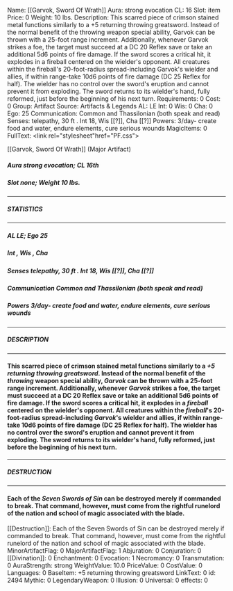 Name: [[Garvok, Sword Of Wrath]]
Aura: strong evocation
CL: 16
Slot: item
Price: 0
Weight: 10 lbs.
Description: This scarred piece of crimson stained metal functions similarly to a +5 returning throwing greatsword. Instead of the normal benefit of the throwing weapon special ability, Garvok can be thrown with a 25-foot range increment. Additionally, whenever Garvok strikes a foe, the target must succeed at a DC 20 Reflex save or take an additional 5d6 points of fire damage. If the sword scores a critical hit, it explodes in a fireball centered on the wielder's opponent. All creatures within the fireball's 20-foot-radius spread-including Garvok's wielder and allies, if within range-take 10d6 points of fire damage (DC 25 Reflex for half). The wielder has no control over the sword's eruption and cannot prevent it from exploding. The sword returns to its wielder's hand, fully reformed, just before the beginning of his next turn.
Requirements: 0
Cost: 0
Group: Artifact
Source: Artifacts & Legends
AL: LE
Int: 0
Wis: 0
Cha: 0
Ego: 25
Communication: Common and Thassilonian (both speak and read)
Senses: telepathy, 30 ft . Int 18, Wis [[?]], Cha [[?]]
Powers: 3/day- create food and water, endure elements, cure serious wounds
MagicItems: 0
FullText: <link rel="stylesheet"href="PF.css"><div class="heading"><p class="alignleft">[[Garvok, Sword Of Wrath]] (Major Artifact)</p><div style="clear: both;"></div></div><div><h5><b>Aura </b>strong evocation; <b>CL </b>16th</h5><h5><b>Slot </b>none; <b>Weight </b>10 lbs.</h5></div><hr/><div><h5><b>STATISTICS</b></h5></div><hr/><div><h5><b>AL </b>LE; <b>Ego </b>25</h5><h5><b>Int </b>, <b>Wis </b>, <b>Cha </b></h5><h5><b>Senses </b>telepathy, 30 ft . Int 18, Wis [[?]], Cha [[?]]</h5><h5><b>Communication </b>Common and Thassilonian (both speak and read)</h5><h5><b>Powers </b>3/day- create food and water, endure elements, cure serious wounds</h5></div><hr/><div><h5><b>DESCRIPTION</b></h5></div><hr/><div><h4><p>This scarred piece of crimson stained metal functions similarly to a <i>+5 returning <i>throwing</i> greatsword</i>. Instead of the normal benefit of the <i>throwing</i> weapon special ability, <i>Garvok</i> can be thrown with a 25-foot range increment. Additionally, whenever <i>Garvok</i> strikes a foe, the target must succeed at a DC 20 Reflex save or take an additional 5d6 points of fire damage. If the sword scores a critical hit, it explodes in a <i>fireball</i> centered on the wielder's opponent. All creatures within the <i>fireball</i>'s 20-foot-radius spread-including <i>Garvok</i>'s wielder and allies, if within range-take 10d6 points of fire damage (DC 25 Reflex for half). The wielder has no control over the sword's eruption and cannot prevent it from exploding. The sword returns to its wielder's hand, fully reformed, just before the beginning of his next turn.</p></h4></div><hr/><div><h5><b>DESTRUCTION</b></h5></div><hr/><div><h4><p>Each of the <i>Seven Swords of Sin</i> can be destroyed merely if commanded to break. That command, however, must come from the rightful runelord of the nation and school of magic associated with the blade.</p></h4></div>
[[Destruction]]: Each of the Seven Swords of Sin can be destroyed merely if commanded to break. That command, however, must come from the rightful runelord of the nation and school of magic associated with the blade.
MinorArtifactFlag: 0
MajorArtifactFlag: 1
Abjuration: 0
Conjuration: 0
[[Divination]]: 0
Enchantment: 0
Evocation: 1
Necromancy: 0
Transmutation: 0
AuraStrength: strong
WeightValue: 10.0
PriceValue: 0
CostValue: 0
Languages: 0
BaseItem: +5 returning throwing greatsword
LinkText: 0
id: 2494
Mythic: 0
LegendaryWeapon: 0
Illusion: 0
Universal: 0
effects: 0
